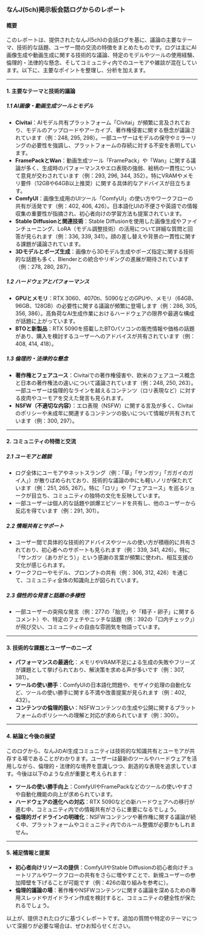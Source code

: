 ### なんJ(5ch)掲示板会話ログからのレポート

#### 概要
このレポートは、提供されたなんJ(5ch)の会話ログを基に、議論の主要なテーマ、技術的な話題、ユーザー間の交流の特徴をまとめたものです。ログは主にAI画像生成や動画生成に関する技術的な議論、特定のモデルやツールの使用経験、倫理的・法律的な懸念、そしてコミュニティ内でのユーモアや雑談が混在しています。以下に、主要なポイントを整理し、分析を加えます。

---

#### 1. 主要なテーマと技術的議論
##### 1.1 AI画像・動画生成ツールとモデル
- **Civitai**：AIモデル共有プラットフォーム「Civitai」が頻繁に言及されており、モデルのアップロードやアーカイブ、著作権侵害に関する懸念が議論されています（例：248, 295, 298）。一部ユーザーはモデルの保守やミラーリングの必要性を強調し、プラットフォームの存続に対する不安を表明しています。
- **FramePackとWan**：動画生成ツール「FramePack」や「Wan」に関する議論が多く、生成時のパフォーマンスやエロ表現の強弱、絵柄の一貫性について意見が交わされています（例：293, 296, 344, 352）。特にVRAMやメモリ要件（12GBや64GB以上推奨）に関する具体的なアドバイスが目立ちます。
- **ComfyUI**：画像生成用のUIツール「ComfyUI」の使い方やワークフローの共有が活発です（例：402, 406, 426）。日本語化UIの不便さや英語での情報収集の重要性が指摘され、初心者向けの学習方法も提案されています。
- **Stable Diffusionと関連技術**：Stable Diffusionを使用した画像生成やファインチューニング、LoRA（モデル調整技術）の活用について詳細な質問と回答が見られます（例：336, 339, 341）。顔の差し替えや背景の一貫性に関する課題が議論されています。
- **3Dモデルとポーズ生成**：画像から3Dモデル生成やポーズ指定に関する技術的な話題も多く、Blenderとの統合やリギングの進展が期待されています（例：278, 280, 287）。

##### 1.2 ハードウェアとパフォーマンス
- **GPUとメモリ**：RTX 3060、4070ti、5090などのGPUや、メモリ（64GB、96GB、128GB）の必要性に関する議論が頻繁に登場します（例：286, 305, 356, 386）。高負荷なAI生成作業におけるハードウェアの限界や最適な構成が話題に上がっています。
- **BTOと新製品**：RTX 5090を搭載したBTOパソコンの販売情報や価格の話題があり、購入を検討するユーザーへのアドバイスが共有されています（例：408, 414, 418）。

##### 1.3 倫理的・法律的な懸念
- **著作権とフェアユース**：Civitaiでの著作権侵害や、欧米のフェアユース概念と日本の著作権法の違いについて議論されています（例：248, 250, 263）。一部ユーザーは倫理的なラインを越えるコンテンツ（ロリ表現など）に対する皮肉やユーモアを交えた発言も見られます。
- **NSFW（不適切な内容）**：エロ表現（NSFW）に関する言及が多く、Civitaiのポリシーや未成年に関連するコンテンツの扱いについて情報が共有されています（例：300, 297）。

---

#### 2. コミュニティの特徴と交流
##### 2.1 ユーモアと雑談
- ログ全体にユーモアやネットスラング（例：「草」「サンガツ」「ガガイのガイ人」）が散りばめられており、技術的な議論の中にも軽いノリが保たれています（例：251, 265, 267）。特に「ロリ」や「フェアユース」を巡るジョークが目立ち、コミュニティの独特の文化を反映しています。
- 一部ユーザーは個人的な話題や誤爆エピソードを共有し、他のユーザーから反応を得ています（例：291, 301）。

##### 2.2 情報共有とサポート
- ユーザー間で具体的な技術的アドバイスやツールの使い方が積極的に共有されており、初心者へのサポートも見られます（例：339, 341, 426）。特に「サンガツ（ありがとう）」という感謝の言葉が頻繁に使われ、相互支援の文化が感じられます。
- ワークフローやモデル、プロンプトの共有（例：306, 312, 426）を通じて、コミュニティ全体の知識向上が図られています。

##### 2.3 個性的な発言と話題の多様性
- 一部ユーザーの突飛な発言（例：277の「胎児」や「精子・卵子」に関するコメント）や、特定のフェチやニッチな話題（例：392の「口内チェック」）が飛び交い、コミュニティの自由な雰囲気を物語っています。

---

#### 3. 技術的な課題とユーザーのニーズ
- **パフォーマンスの最適化**：メモリやVRAM不足による生成の失敗やフリーズが課題として挙げられており、解決策を求める声が多いです（例：307, 381）。
- **ツールの使い勝手**：ComfyUIの日本語化問題や、モザイク処理の自動化など、ツールの使い勝手に関する不満や改善提案が見られます（例：402, 432）。
- **コンテンツの倫理的扱い**：NSFWコンテンツの生成や公開に関するプラットフォームのポリシーへの理解と対応が求められています（例：300）。

---

#### 4. 結論と今後の展望
このログから、なんJのAI生成コミュニティは技術的な知識共有とユーモアが共存する場であることがわかります。ユーザーは最新のツールやハードウェアを活用しながら、倫理的・法律的な境界を意識しつつ、創造的な表現を追求しています。今後は以下のような点が重要と考えられます：
- **ツールの使い勝手向上**：ComfyUIやFramePackなどのツールの使いやすさや自動化機能の向上が求められています。
- **ハードウェアの進化への対応**：RTX 5090などの新ハードウェアへの移行が進む中、コミュニティ内での情報共有がさらに重要になるでしょう。
- **倫理的ガイドラインの明確化**：NSFWコンテンツや著作権に関する議論が続く中、プラットフォームやコミュニティ内でのルール整備が必要かもしれません。

---

#### 5. 補足情報と提案
- **初心者向けリソースの提供**：ComfyUIやStable Diffusionの初心者向けチュートリアルやワークフローの共有をさらに増やすことで、新規ユーザーの参加障壁を下げることが可能です（例：426の取り組みを参考に）。
- **倫理的議論の場**：著作権やNSFWコンテンツに関する議論を深めるための専用スレッドやガイドライン作成を検討すると、コミュニティの健全性が保たれるでしょう。

以上が、提供されたログに基づくレポートです。追加の質問や特定のテーマについて深掘りが必要な場合は、ぜひお知らせください。
